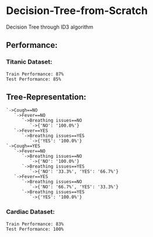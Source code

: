 # Decision-Tree-from-Scratch
Decision Tree through ID3 algorithm

## Performance:

### Titanic Dataset:

```console
Train Performance: 87%
Test Performance: 85%
```

## Tree-Representation:

```console
`->Cough==NO
   `->Fever==NO
      `->Breathing issues==NO
         `->{'NO': '100.0%'}
   `->Fever==YES
      `->Breathing issues==YES
         `->{'YES': '100.0%'}
`->Cough==YES
   `->Fever==NO
      `->Breathing issues==NO
         `->{'NO': '100.0%'}
      `->Breathing issues==YES
         `->{'NO': '33.3%', 'YES': '66.7%'}
   `->Fever==YES
      `->Breathing issues==NO
         `->{'NO': '66.7%', 'YES': '33.3%'}
      `->Breathing issues==YES
         `->{'YES': '100.0%'}
```
### Cardiac Dataset:
```
Train Performance: 83%
Test Performance: 100%
```
